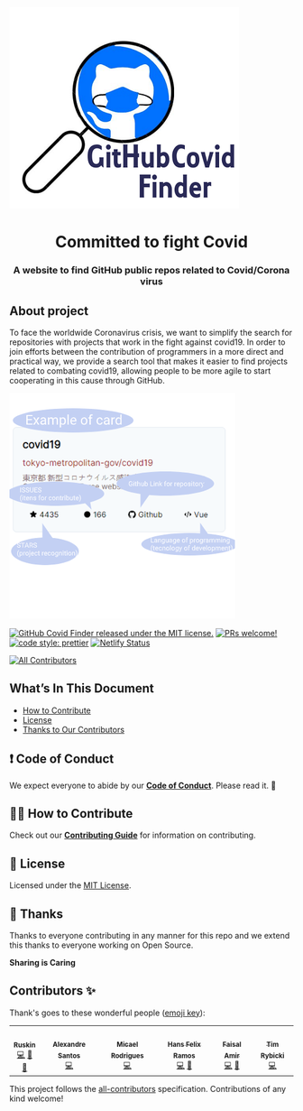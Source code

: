 ![Screenshot](readme-logo.png)

<h1 align="center">
  Committed to fight Covid
</h1>

<h3 align="center">
  A website to find GitHub public repos related to Covid/Corona virus
</h3>

## About project

To face the worldwide Coronavirus crisis, we want to simplify the search for repositories with projects that work in the fight against covid19. In order to join efforts between the contribution of programmers in a more direct and practical way, we provide a search tool that makes it easier to find projects related to combating covid19, allowing people to be more agile to start cooperating in this cause through GitHub.

![Screenshot](cardSample.png)

[![GitHub Covid Finder released under the MIT license.](https://img.shields.io/badge/license-MIT-blue.svg)](./LICENSE)
[![PRs welcome!](https://img.shields.io/badge/PRs-welcome-brightgreen.svg)](./CONTRIBUTING.md)
[![code style: prettier](https://img.shields.io/badge/code_style-prettier-ff69b4.svg?style=flat-square)](https://github.com/prettier/prettier)
[![Netlify Status](https://api.netlify.com/api/v1/badges/def4d17b-fce3-422b-9d55-769dca8fe027/deploy-status)](https://github-covid-finder.netlify.com/)
<!-- ALL-CONTRIBUTORS-BADGE:START - Do not remove or modify this section -->
[![All Contributors](https://img.shields.io/badge/all_contributors-6-orange.svg?style=flat-square)](#contributors-)
<!-- ALL-CONTRIBUTORS-BADGE:END -->

## What’s In This Document

- [How to Contribute](#-how-to-contribute)
- [License](#memo-license)
- [Thanks to Our Contributors](#-thanks)

## ❗ Code of Conduct

We expect everyone to abide by our [**Code of Conduct**](https://github.com/luisFilipePT/github-covid-finder/blob/master/CODE_OF_CONDUCT.md). Please read it. 🤝

## 🙌🏻 How to Contribute

Check out our [**Contributing Guide**](https://github.com/luisFilipePT/github-covid-finder/blob/master/CONTRIBUTING.md) for information on contributing.

## :memo: License

Licensed under the [MIT License](./LICENSE).

## 💜 Thanks

Thanks to everyone contributing in any manner for this repo and we extend this thanks to everyone working on Open Source.

**Sharing is Caring**

## Contributors ✨

Thank's goes to these wonderful people ([emoji key](https://allcontributors.org/docs/en/emoji-key)):
<!-- ALL-CONTRIBUTORS-LIST:START - Do not remove or modify this section -->
<!-- prettier-ignore-start -->
<!-- markdownlint-disable -->
<table>
  <tr>
    <td align="center"><a href="http://ruskinconstant.com"><img src="https://avatars2.githubusercontent.com/u/6400000?v=4" width="100px;" alt=""/><br /><sub><b>Ruskin</b></sub></a><br /><a href="https://github.com/luisFilipePT/github-covid-finder/commits?author=jonnyparris" title="Code">💻</a> <a href="https://github.com/luisFilipePT/github-covid-finder/commits?author=jonnyparris" title="Documentation">📖</a> <a href="#projectManagement-jonnyparris" title="Project Management">📆</a></td>
    <td align="center"><a href="http://alexandrempsantos.com"><img src="https://avatars0.githubusercontent.com/u/2593480?v=4" width="100px;" alt=""/><br /><sub><b>Alexandre Santos</b></sub></a><br /><a href="https://github.com/luisFilipePT/github-covid-finder/commits?author=asantos00" title="Code">💻</a></td>
    <td align="center"><a href="https://micaelr95.github.io/"><img src="https://avatars3.githubusercontent.com/u/12500655?v=4" width="100px;" alt=""/><br /><sub><b>Micael Rodrigues</b></sub></a><br /><a href="https://github.com/luisFilipePT/github-covid-finder/commits?author=micaelr95" title="Code">💻</a></td>
    <td align="center"><a href="https://hansfelix.github.io/"><img src="https://avatars0.githubusercontent.com/u/26641116?v=4" width="100px;" alt=""/><br /><sub><b>Hans Felix Ramos</b></sub></a><br /><a href="https://github.com/luisFilipePT/github-covid-finder/commits?author=hansfelix" title="Code">💻</a> <a href="#design-hansfelix" title="Design">🎨</a></td>
    <td align="center"><a href="https://urmauur.com"><img src="https://avatars2.githubusercontent.com/u/10354610?v=4" width="100px;" alt=""/><br /><sub><b>Faisal Amir</b></sub></a><br /><a href="https://github.com/luisFilipePT/github-covid-finder/commits?author=urmauur" title="Code">💻</a> <a href="#design-urmauur" title="Design">🎨</a></td>
    <td align="center"><a href="https://timr.dev"><img src="https://avatars3.githubusercontent.com/u/39889198?v=4" width="100px;" alt=""/><br /><sub><b>Tim Rybicki</b></sub></a><br /><a href="https://github.com/luisFilipePT/github-covid-finder/commits?author=trybick" title="Code">💻</a></td>
  </tr>
</table>

<!-- markdownlint-enable -->
<!-- prettier-ignore-end -->
<!-- ALL-CONTRIBUTORS-LIST:END -->


This project follows the [all-contributors](https://github.com/all-contributors/all-contributors) specification. Contributions of any kind welcome!
